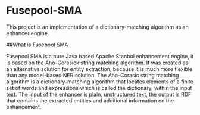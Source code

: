Fusepool-SMA
============

This project is an implementation of a dictionary-matching algorithm as an enhancer engine.

##What is Fusepool SMA

Fusepool SMA is a pure Java based Apache Stanbol enhancement engine, it is based on the Aho-Corasick string matching algorithm. It was created as an alternative solution for entity extraction, because it is much more flexible than any model-based NER solution. The Aho-Corasic string matching algorithm is a dictionary-matching algorithm that locates elements of a finite set of words and expressions which is called the dictionary, within the input text. The input of the enhancer is plain, unstructured text, the output is RDF that contains the extracted entities and additional information on the enhancement.
